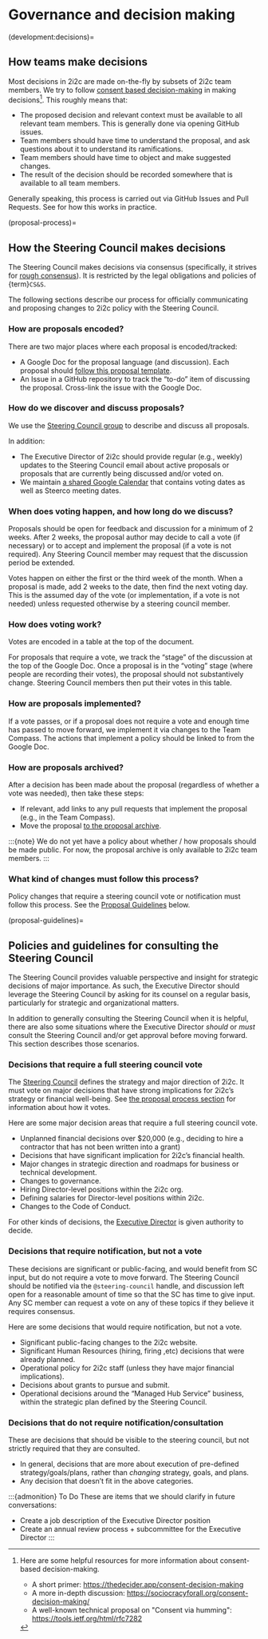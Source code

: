 # Governance and decision making


(development:decisions)=
## How teams make decisions

Most decisions in 2i2c are made on-the-fly by subsets of 2i2c team members.
We try to follow [consent based decision-making](https://thedecider.app/consent-decision-making) in making decisions[^consent-decision-making].
This roughly means that:

- The proposed decision and relevant context must be available to all relevant team members.
  This is generally done via opening GitHub issues.
- Team members should have time to understand the proposal, and ask questions about it to understand its ramifications.
- Team members should have time to object and make suggested changes.
- The result of the decision should be recorded somewhere that is available to all team members.

Generally speaking, this process is carried out via GitHub Issues and Pull Requests.
See [](development:merge-policy) for how this works in practice.

[^consent-decision-making]: Here are some helpful resources for more information about consent-based decision-making.

    - A short primer: https://thedecider.app/consent-decision-making
    - A more in-depth discussion: https://sociocracyforall.org/consent-decision-making/
    - A well-known technical proposal on "Consent via humming": https://tools.ietf.org/html/rfc7282

(proposal-process)=
## How the Steering Council makes decisions

The Steering Council makes decisions via consensus (specifically, it strives for [rough consensus](https://tools.ietf.org/html/rfc7282)). It is restricted by the legal obligations and policies of {term}`CS&S`.

The following sections describe our process for officially communicating and proposing changes to 2i2c policy with the Steering Council.

### How are proposals encoded?

There are two major places where each proposal is encoded/tracked:

- A Google Doc for the proposal language (and discussion). Each proposal should [follow this proposal template](https://docs.google.com/document/d/103B-WfaDte8PB1rfO86MHvYGCGrRJPm9Cbb0cPjq67k/edit?usp=sharing).
- An Issue in a GitHub repository to track the “to-do” item of discussing the proposal. Cross-link the issue with the Google Doc.

### How do we discover and discuss proposals?

We use the [Steering Council group](mailto:steering-council@2i2c.org) to describe and discuss all proposals.

In addition:

- The Executive Director of 2i2c should provide regular (e.g., weekly) updates to the Steering Council email about active proposals or proposals that are currently being discussed and/or voted on.
- We maintain [a shared Google Calendar](https://calendar.google.com/calendar/u/2?cid=Y184ZmhrOXBtZmxocWM3OWI2bWY0dnEwYjlwc0Bncm91cC5jYWxlbmRhci5nb29nbGUuY29t) that contains voting dates as well as Steerco meeting dates.

### When does voting happen, and how long do we discuss?

Proposals should be open for feedback and discussion for a minimum of 2 weeks. After 2 weeks, the proposal author may decide to call a vote (if necessary) or to accept and implement the proposal (if a vote is not required). Any Steering Council member may request that the discussion period be extended.

Votes happen on either the first or the third week of the month. When a proposal is made, add 2 weeks to the date, then find the next voting day. This is the assumed day of the vote (or implementation, if a vote is not needed) unless requested otherwise by a steering council member.

### How does voting work?

Votes are encoded in a table at the top of the document.

For proposals that require a vote, we track the “stage” of the discussion at the top of the Google Doc. Once a proposal is in the “voting” stage (where people are recording their votes), the proposal should not substantively change. Steering Council members then put their votes in this table.

### How are proposals implemented?

If a vote passes, or if a proposal does not require a vote and enough time has passed to move forward, we implement it via changes to the Team Compass. The actions that implement a policy should be linked to from the Google Doc.

### How are proposals archived?

After a decision has been made about the proposal (regardless of whether a vote was needed), then take these steps:

- If relevant, add links to any pull requests that implement the proposal (e.g., in the Team Compass).
- Move the proposal [to the proposal archive](https://drive.google.com/drive/folders/1y0nxUPj_d2TJt388rD-ewt_08-UM2kGB?usp=sharing).
 
:::{note}
We do not yet have a policy about whether / how proposals should be made public.
For now, the proposal archive is only available to 2i2c team members.
:::

### What kind of changes must follow this process?

Policy changes that require a steering council vote or notification must follow this process. See the [Proposal Guidelines](proposal-guidelines) below.

(proposal-guidelines)=
## Policies and guidelines for consulting the Steering Council

The Steering Council provides valuable perspective and insight for strategic decisions of major importance. As such, the Executive Director should leverage the Steering Council by asking for its counsel on a regular basis, particularly for strategic and organizational matters.

In addition to generally consulting the Steering Council when it is helpful, there are also some situations where the Executive Director _should_ or _must_ consult the Steering Council and/or get approval before moving forward. This section describes those scenarios.

### Decisions that require a full steering council vote

The [Steering Council](structure:steerco) defines the strategy and major direction of 2i2c. It must vote on major decisions that have strong implications for 2i2c’s strategy or financial well-being. See [the proposal process section](proposal-process) for information about how it votes.

Here are some major decision areas that require a full steering council vote.

- Unplanned financial decisions over $20,000 (e.g., deciding to hire a contractor that has not been written into a grant)
- Decisions that have significant implication for 2i2c’s financial health.
- Major changes in strategic direction and roadmaps for business or technical development.
- Changes to governance.
- Hiring Director-level positions within the 2i2c org.
- Defining salaries for Director-level positions within 2i2c.
- Changes to the Code of Conduct.

For other kinds of decisions, the [Executive Director](structure:ed) is given authority to decide.

### Decisions that require notification, but not a vote

These decisions are significant or public-facing, and would benefit from SC input, but do not require a vote to move forward. The Steering Council should be notified via the `@steering-council` handle, and discussion left open for a reasonable amount of time so that the SC has time to give input. Any SC member can request a vote on any of these topics if they believe it requires consensus.

Here are some decisions that would require notification, but not a vote.

- Significant public-facing changes to the 2i2c website.
- Significant Human Resources (hiring, firing ,etc) decisions that were already planned.
- Operational policy for 2i2c staff (unless they have major financial implications).
- Decisions about grants to pursue and submit.
- Operational decisions around the “Managed Hub Service” business, within the strategic plan defined by the Steering Council.

### Decisions that do not require notification/consultation

These are decisions that should be visible to the steering council, but not strictly required that they are consulted.

- In general, decisions that are more about execution of pre-defined strategy/goals/plans, rather than _changing_ strategy, goals, and plans.
- Any decision that doesn’t fit in the above categories.

:::{admonition} To Do
These are items that we should clarify in future conversations:

- Create a job description of the Executive Director position
- Create an annual review process + subcommittee for the Executive Director
:::